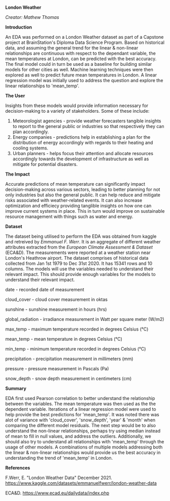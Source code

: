 **London Weather**

_Creator: Mathew Thomas_

**Introduction**

An EDA was performed on a London Weather dataset as part of a Capstone project at BrainStation's Diploma Data Science Program. Based on historical data, and assuming the general trend for the linear & non-linear relationships are continuous with respect to the dependant variable, the mean temperatures at London, can be predicted with the best accuracy. The final model could in turn be used as a baseline for building similar models for other cities as well. 
Machine learning techniques were then explored as well to predict future mean temperatures in London. A linear regression model was initially used to address the question and explore the linear relationships to 'mean_temp'.   
 

**The User**

Insights from these models would provide information necessary for decision-making to a variety of stakeholders. Some of these include:

1. Meteorologist agencies - provide weather forecasters tangible insights to report to the general public or industries so that respectively they can plan accordingly.
2. Energy companies - predictions help in establishing a plan for the distribution of energy accordingly with regards to their heating and cooling systems.
3. Urban planners - helps focus their attention and allocate resources accordingly towards the development of infrastructure as well as mitigate for potential disasters. 
 

**The Impact**

Accurate predictions of mean temperature can significantly impact decision-making across various sectors, leading to better planning for not only industries but also the general public. It can help reduce and mitigate risks associated with weather-related events. It can also increase optimization and efficiecy providing tanglible insights on how one can improve current systems in place. This in turn would improve on sustainable resource management with things such as water and energy.

**Dataset**

The dataset being utilised to perform the EDA was obtained from kaggle and retreived by _Emmanuel F. Werr_. It is an aggregate of different weather attributes extracted from the _European Climate Assessment & Dataset_ (ECA&D). The measurements were reported at a weather station near London's Heathrow airport. 
The dataset comprises of historical data collected from Jan 1st 1979 to Dec 31st 2020. It has 15341 rows and 10 columns. The models will use the variables needed to understand their relevant impact. This should provide enough variables for the models to understand their relevant impact.

date - recorded date of measurement

cloud_cover - cloud cover measurement in oktas

sunshine - sunshine measurement in hours (hrs)

global_radiation - irradiance measurement in Watt per square meter (W/m2)

max_temp - maximum temperature recorded in degrees Celsius (°C)

mean_temp - mean temperature in degrees Celsius (°C)

min_temp - minimum temperature recorded in degrees Celsius (°C)

precipitation - precipitation measurement in millimeters (mm)

pressure - pressure measurement in Pascals (Pa)

snow_depth - snow depth measurement in centimeters (cm)

**Summary**

EDA first used Pearson correlation to better understand the relationship between the variables. The mean temperature was then used as the the dependent variable. Iterations of a linear regression model were used to help provide the best predictions for 'mean_temp'. It was noted there was alot of variance  with 'cloud_cover', 'snow_depth', 'year' & 'month' when comparing the different model residuals. 
The next step would be to also understand the non-linear relationships, perhaps try using median instead of mean to fill in null values, and address the outliers. Additionally, we should also try to understand all relationships with 'mean_temp' through the usage of other models. A combinations of multiple models addressing both the linear & non-linear relationships would provide us the best accuracy in understanding the trend of 'mean_temp' in London.

**References**

F.Werr, E. "London Weather Data" December 2021. 
https://www.kaggle.com/datasets/emmanuelfwerr/london-weather-data

ECA&D. 
https://www.ecad.eu/dailydata/index.php



